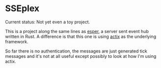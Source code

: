SSEplex
=======

Current status: Not yet even a toy project.

This is a project along the same lines as
[esper](https://github.com/mikeycgto/esper), a server sent event hub
written in Rust. A difference is that this one is using
[actix](https://actix.rs/) as the underlying framework.

So far there is no authentication, the messages are just generated
tick messages and it's not at all useful except possibly to look at
how I'm using actix.
